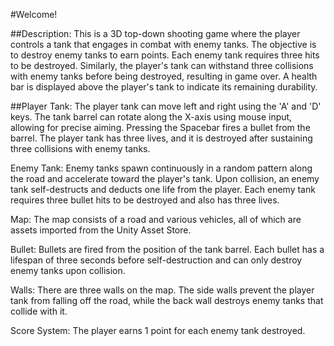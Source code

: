 #Welcome!

##Description:
This is a 3D top-down shooting game where the player controls a tank that engages in combat with enemy tanks.
The objective is to destroy enemy tanks to earn points. Each enemy tank requires three hits to be destroyed. 
Similarly, the player's tank can withstand three collisions with enemy tanks before being destroyed, resulting in game over. 
A health bar is displayed above the player's tank to indicate its remaining durability.

##Player Tank:
The player tank can move left and right using the 'A' and 'D' keys. 
The tank barrel can rotate along the X-axis using mouse input, allowing for precise aiming. 
Pressing the Spacebar fires a bullet from the barrel. 
The player tank has three lives, and it is destroyed after sustaining three collisions with enemy tanks.

Enemy Tank:
Enemy tanks spawn continuously in a random pattern along the road and accelerate toward the player's tank. 
Upon collision, an enemy tank self-destructs and deducts one life from the player. 
Each enemy tank requires three bullet hits to be destroyed and also has three lives.

Map:
The map consists of a road and various vehicles, all of which are assets imported from the Unity Asset Store.

Bullet:
Bullets are fired from the position of the tank barrel. 
Each bullet has a lifespan of three seconds before self-destruction and can only destroy enemy tanks upon collision.

Walls:
There are three walls on the map. 
The side walls prevent the player tank from falling off the road, while the back wall destroys enemy tanks that collide with it.

Score System:
The player earns 1 point for each enemy tank destroyed.
